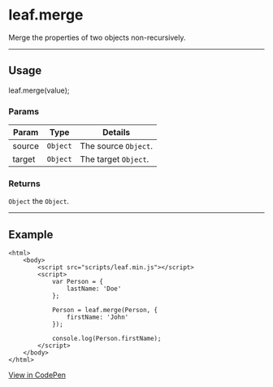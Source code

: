# leaf.merge

Merge the properties of two objects non-recursively.

----------------------------------------------------------------------

## Usage

leaf.merge(value);

### Params

| Param           | Type          | Details                          |
| --------------- | ------------- | -------------------------------- |
| source          | `Object`      | The source `Object`.             |
| target          | `Object`      | The target `Object`.             |

### Returns

`Object` the `Object`.

----------------------------------------------------------------------

## Example

	<html>
		<body>
			<script src="scripts/leaf.min.js"></script>
			<script>
				var Person = {
					lastName: 'Doe'
				};

				Person = leaf.merge(Person, {
					firstName: 'John'
				});

				console.log(Person.firstName);
			</script>
		</body>
	</html>

[View in CodePen](https://codepen.io/leaf-git/pen/zKWbjE)
